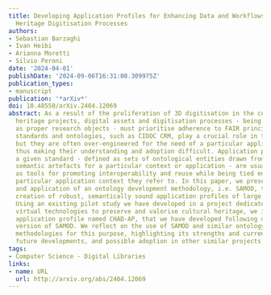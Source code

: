 ```yaml
---
title: Developing Application Profiles for Enhancing Data and Workflows in Cultural
  Heritage Digitisation Processes
authors:
- Sebastian Barzaghi
- Ivan Heibi
- Arianna Moretti
- Silvio Peroni
date: '2024-04-01'
publishDate: '2024-09-06T16:31:08.309975Z'
publication_types:
- manuscript
publication: '*arXiv*'
doi: 10.48550/arXiv.2404.12069
abstract: As a result of the proliferation of 3D digitisation in the context of cultural
  heritage projects, digital assets and digitisation processes - being considered
  as proper research objects - must prioritise adherence to FAIR principles. Existing
  standards and ontologies, such as CIDOC CRM, play a crucial role in this regard,
  but they are often over-engineered for the need of a particular application context,
  thus making their understanding and adoption difficult. Application profiles of
  a given standard - defined as sets of ontological entities drawn from one or more
  semantic artefacts for a particular context or application - are usually proposed
  as tools for promoting interoperability and reuse while being tied entirely to the
  particular application context they refer to. In this paper, we present an adaptation
  and application of an ontology development methodology, i.e. SAMOD, to guide the
  creation of robust, semantically sound application profiles of large standard models.
  Using an existing pilot study we have developed in a project dedicated to leveraging
  virtual technologies to preserve and valorise cultural heritage, we introduce an
  application profile named CHAD-AP, that we have developed following our customised
  version of SAMOD. We reflect on the use of SAMOD and similar ontology development
  methodologies for this purpose, highlighting its strengths and current limitations,
  future developments, and possible adoption in other similar projects.
tags:
- Computer Science - Digital Libraries
links:
- name: URL
  url: http://arxiv.org/abs/2404.12069
---
```


